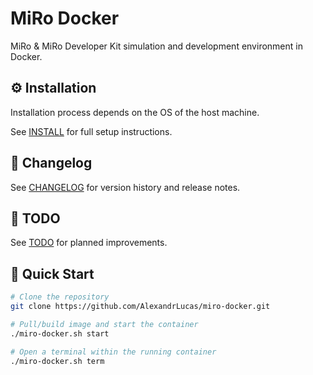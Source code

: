 # MiRo Docker

MiRo & MiRo Developer Kit simulation and development environment in Docker.


## ⚙️ Installation
Installation process depends on the OS of the host machine.

See [INSTALL](docs/INSTALL.md) for full setup instructions.

## 📝 Changelog
See [CHANGELOG](docs/CHANGELOG.md) for version history and release notes.

## 🧠 TODO
See [TODO](docs/TODO.md) for planned improvements.

## 🚀 Quick Start

```bash
# Clone the repository
git clone https://github.com/AlexandrLucas/miro-docker.git

# Pull/build image and start the container
./miro-docker.sh start

# Open a terminal within the running container
./miro-docker.sh term
```
